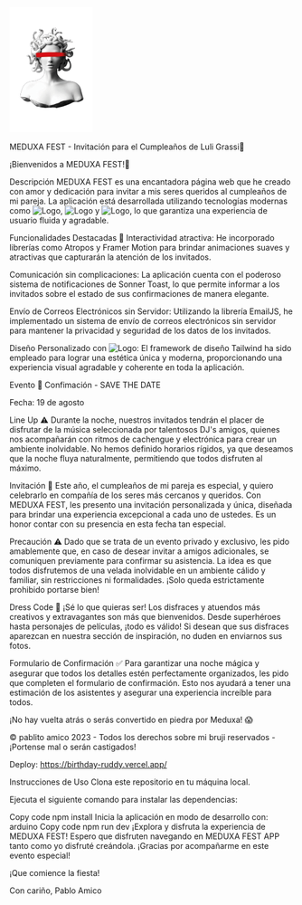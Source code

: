 ![MEDUXA FEST Logo](/app/assets/logo/logogit.png)

MEDUXA FEST - Invitación para el Cumpleaños de Luli Grassi🎂


¡Bienvenidos a MEDUXA FEST!🙌

Descripción
MEDUXA FEST es una encantadora página web que he creado con amor y dedicación para invitar a mis seres queridos al cumpleaños de mi pareja. La aplicación está desarrollada utilizando tecnologías modernas como ![Logo](https://img.shields.io/badge/TypeScript-007ACC?style=for-the-badge&logo=typescript&logoColor=white), ![Logo](https://img.shields.io/badge/React-20232A?style=for-the-badge&logo=react&logoColor=61DAFB) y ![Logo](https://img.shields.io/badge/next.js-000000?style=for-the-badge&logo=nextdotjs&logoColor=white), lo que garantiza una experiencia de usuario fluida y agradable.

Funcionalidades Destacadas 🚀
Interactividad atractiva: He incorporado librerías como Atropos y Framer Motion para brindar animaciones suaves y atractivas que capturarán la atención de los invitados.

Comunicación sin complicaciones: La aplicación cuenta con el poderoso sistema de notificaciones de Sonner Toast, lo que permite informar a los invitados sobre el estado de sus confirmaciones de manera elegante.

Envío de Correos Electrónicos sin Servidor: Utilizando la librería EmailJS, he implementado un sistema de envío de correos electrónicos sin servidor para mantener la privacidad y seguridad de los datos de los invitados.

Diseño Personalizado con ![Logo](https://img.shields.io/badge/Tailwind_CSS-38B2AC?style=for-the-badge&logo=tailwind-css&logoColor=white): El framework de diseño Tailwind ha sido empleado para lograr una estética única y moderna, proporcionando una experiencia visual agradable y coherente en toda la aplicación.

Evento 🎈
Confimación - SAVE THE DATE

Fecha: 19 de agosto

Line Up ⚠️
Durante la noche, nuestros invitados tendrán el placer de disfrutar de la música seleccionada por talentosos DJ's amigos, quienes nos acompañarán con ritmos de cachengue y electrónica para crear un ambiente inolvidable. No hemos definido horarios rígidos, ya que deseamos que la noche fluya naturalmente, permitiendo que todos disfruten al máximo.

Invitación 💖
Este año, el cumpleaños de mi pareja es especial, y quiero celebrarlo en compañía de los seres más cercanos y queridos. Con MEDUXA FEST, les presento una invitación personalizada y única, diseñada para brindar una experiencia excepcional a cada uno de ustedes. Es un honor contar con su presencia en esta fecha tan especial.

Precaución ⚠️
Dado que se trata de un evento privado y exclusivo, les pido amablemente que, en caso de desear invitar a amigos adicionales, se comuniquen previamente para confirmar su asistencia. La idea es que todos disfrutemos de una velada inolvidable en un ambiente cálido y familiar, sin restricciones ni formalidades. ¡Solo queda estrictamente prohibido portarse bien!

Dress Code 👗
¡Sé lo que quieras ser! Los disfraces y atuendos más creativos y extravagantes son más que bienvenidos. Desde superhéroes hasta personajes de películas, ¡todo es válido! Si desean que sus disfraces aparezcan en nuestra sección de inspiración, no duden en enviarnos sus fotos.

Formulario de Confirmación ✅
Para garantizar una noche mágica y asegurar que todos los detalles estén perfectamente organizados, les pido que completen el formulario de confirmación. Esto nos ayudará a tener una estimación de los asistentes y asegurar una experiencia increíble para todos.

¡No hay vuelta atrás o serás convertido en piedra por Meduxa! 😱

© pablito amico 2023 - Todos los derechos sobre mi bruji reservados - ¡Portense mal o serán castigados!

Deploy: https://birthday-ruddy.vercel.app/

Instrucciones de Uso
Clona este repositorio en tu máquina local.

Ejecuta el siguiente comando para instalar las dependencias:

Copy code
npm install
Inicia la aplicación en modo de desarrollo con:
arduino
Copy code
npm run dev
¡Explora y disfruta la experiencia de MEDUXA FEST!
Espero que disfruten navegando en MEDUXA FEST APP tanto como yo disfruté creándola. ¡Gracias por acompañarme en este evento especial!

¡Que comience la fiesta!

Con cariño,
Pablo Amico
